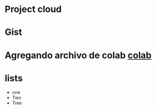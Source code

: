 # Project cloud

# Gist

# Agregando archivo de colab [colab](https://github.com/DrR7data/plantilla-dock/blob/main/cloud_colab1.ipynb)

# lists
 * one 
 * Two
 * Tree
